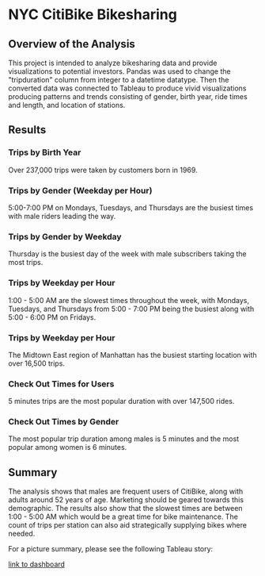 # NYC CitiBike Bikesharing

## Overview of the Analysis

This project is intended to analyze bikesharing data and provide visualizations to potential investors.  Pandas was used to change the "tripduration" column from integer to a datetime datatype. Then the converted data was connected to Tableau to produce vivid visualizations producing patterns and trends consisting of gender, birth year, ride times and length, and location of stations.

## Results

### Trips by Birth Year

Over 237,000 trips were taken by customers born in 1969.


### Trips by Gender (Weekday per Hour)

5:00-7:00 PM on Mondays, Tuesdays, and Thursdays are the busiest times with male riders leading the way.


### Trips by Gender by Weekday

Thursday is the busiest day of the week with male subscribers taking the most trips.


### Trips by Weekday per Hour

1:00 - 5:00 AM are the slowest times throughout the week, with Mondays, Tuesdays, and Thursdays from 5:00 - 7:00 PM being the busiest along with 5:00 - 6:00 PM on Fridays.

### Trips by Weekday per Hour

The Midtown East region of Manhattan has the busiest starting location with over 16,500 trips.


### Check Out Times for Users

5 minutes trips are the most popular duration with over 147,500 rides.


### Check Out Times by Gender

The most popular trip duration among males is 5 minutes and the most popular among women is 6 minutes.


## Summary

The analysis shows that males are frequent users of CitiBike, along with adults around 52 years of age.  Marketing should be geared towards this demographic.  The results also show that the slowest times are between 1:00 - 5:00 AM which would be a great time for bike maintenance.  The count of trips per station can also aid strategically supplying bikes where needed.

For a picture summary, please see the following Tableau story:

[link to dashboard](https://public.tableau.com/app/profile/pamela.norman/viz/NYC_Citibike_Challenge_16426255569180/NYCCitiBikeStory)


